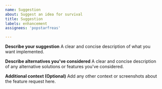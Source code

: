 ```yaml
---
name: Suggestion
about: Suggest an idea for survival
title: Suggestion
labels: enhancement
assignees: 'popstarfreas'

---
```


**Describe your suggestion**
A clear and concise description of what you want implemented.

**Describe alternatives you've considered**
A clear and concise description of any alternative solutions or features you've considered.

**Additional context (Optional)**
Add any other context or screenshots about the feature request here.
